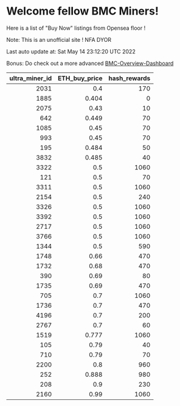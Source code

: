 # Welcome fellow BMC Miners!
Here is a list of "Buy Now" listings from Opensea floor !

Note: This is an unofficial site ! NFA DYOR

Last auto update at: Sat May 14 23:12:20 UTC 2022

Bonus: Do check out a more advanced [BMC-Overview-Dashboard](https://dune.com/defifunk/BMC-Overview-Dashboard)


|   ultra_miner_id |   ETH_buy_price |   hash_rewards |
|-----------------:|----------------:|---------------:|
|             2031 |           0.4   |            170 |
|             1885 |           0.404 |              0 |
|             2075 |           0.43  |             10 |
|              642 |           0.449 |             70 |
|             1085 |           0.45  |             70 |
|              993 |           0.45  |             70 |
|              195 |           0.484 |             50 |
|             3832 |           0.485 |             40 |
|             3322 |           0.5   |           1060 |
|              121 |           0.5   |             70 |
|             3311 |           0.5   |           1060 |
|             2154 |           0.5   |            240 |
|             3326 |           0.5   |           1060 |
|             3392 |           0.5   |           1060 |
|             2717 |           0.5   |           1060 |
|             3766 |           0.5   |           1060 |
|             1344 |           0.5   |            590 |
|             1748 |           0.66  |            470 |
|             1732 |           0.68  |            470 |
|              390 |           0.69  |             80 |
|             1735 |           0.69  |            470 |
|              705 |           0.7   |           1060 |
|             1736 |           0.7   |            470 |
|             4196 |           0.7   |            200 |
|             2767 |           0.7   |             60 |
|             1519 |           0.777 |           1060 |
|              105 |           0.79  |             40 |
|              710 |           0.79  |             70 |
|             2200 |           0.8   |            960 |
|              252 |           0.888 |            980 |
|              208 |           0.9   |            230 |
|             2160 |           0.99  |           1060 |